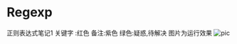 # Regexp
正则表达式笔记1
关键字 :红色 备注:紫色 绿色:疑惑,待解决
图片为运行效果
![pic](https://github.com/buffge/regexp/blob/master/public/images/pic_buffge_2017-02-19-18_30_33.jpg "脚本运行效果")
